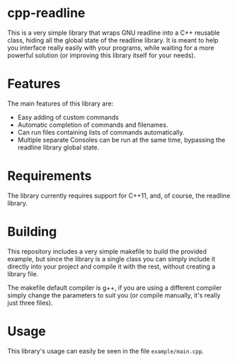 cpp-readline
============

This is a very simple library that wraps GNU readline into a C++ reusable class,
hiding all the global state of the readline library. It is meant to help you
interface really easily with your programs, while waiting for a more powerful
solution (or improving this library itself for your needs).

Features
========

The main features of this library are:

- Easy adding of custom commands
- Automatic completion of commands and filenames.
- Can run files containing lists of commands automatically.
- Multiple separate Consoles can be run at the same time, bypassing the readline
  library global state.

Requirements
============

The library currently requires support for C++11, and, of course, the readline
library.

Building
========

This repository includes a very simple makefile to build the provided example,
but since the library is a single class you can simply include it directly into
your project and compile it with the rest, without creating a library file.

The makefile default compiler is g++, if you are using a different compiler
simply change the parameters to suit you (or compile manually, it's really just
three files).

Usage
=====

This library's usage can easily be seen in the file `example/main.cpp`.
